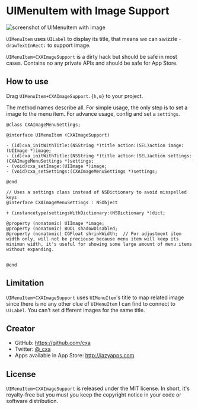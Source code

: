 # UIMenuItem with Image Support

![screenshot of UIMenuItem with image](https://raw.github.com/cxa/UIMenuItem-CXAImageSupport/master/screenshot.jpg)

`UIMenuItem` uses `UILabel` to display its title, that means we can swizzle `-drawTextInRect:` to support image.

`UIMenuItem+CXAImageSupport` is a dirty hack but should be safe in most cases. Contains no any private APIs and should be safe for App Store.

## How to use

Drag `UIMenuItem+CXAImageSupport.{h,m}` to your project.

The method names describe all. For simple usage, the only step is to set a image to the menu item. For advance usage, config and set a `settings`.

    @class CXAImageMenuSettings;
    
    @interface UIMenuItem (CXAImageSupport)
    
    - (id)cxa_initWithTitle:(NSString *)title action:(SEL)action image:(UIImage *)image;
    - (id)cxa_initWithTitle:(NSString *)title action:(SEL)action settings:(CXAImageMenuSettings *)settings;
    - (void)cxa_setImage:(UIImage *)image;
    - (void)cxa_setSettings:(CXAImageMenuSettings *)settings;
    
    @end
    
    // Uses a settings class instead of NSDictionary to avoid misspelled keys
    @interface CXAImageMenuSettings : NSObject
    
    + (instancetype)settingsWithDictionary:(NSDictionary *)dict;
    
    @property (nonatomic) UIImage *image;
    @property (nonatomic) BOOL shadowDisabled;
    @property (nonatomic) CGFloat shrinkWidth;  // For adjustment item width only, will not be preciouse because menu item will keep its minimun width, it's useful for showing some large amount of menu items without expanding.

    
    @end
    
## Limitation

`UIMenuItem+CXAImageSupport` uses `UIMenuItem`'s title to map related image since there is no any other clue of `UIMenuItem` I can find to connect to `UILabel`. You can't set different images for the same title.

## Creator

* GitHub: <https://github.com/cxa>
* Twitter: [@_cxa](https://twitter.com/_cxa)
* Apps available in App Store: <http://lazyapps.com>

## License

`UIMenuItem+CXAImageSupport` is released under the MIT license. In short, it's royalty-free but you must you keep the copyright notice in your code or software distribution.
